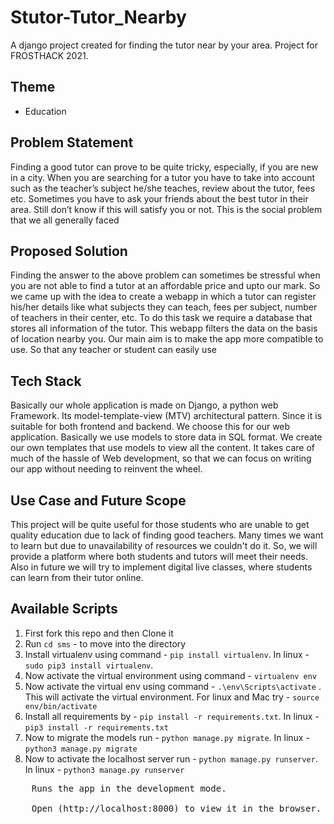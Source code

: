 # Stutor-Tutor_Nearby
A django project created for finding the tutor near by your area. Project for FROSTHACK 2021.

## Theme 
* Education

## Problem Statement
Finding a good tutor can prove to be quite tricky, especially, if you are new in a city. When you are searching for a tutor you have to take into account such as the teacher’s subject he/she teaches, review about the tutor, fees etc. Sometimes you have to ask your friends about the best tutor in their area. Still don’t know if this will satisfy you or not. This is the social problem that we all generally faced 

## Proposed Solution
Finding the answer to the above problem can sometimes be stressful when you are not able to find a tutor at an affordable price and upto our mark. So we came up with the idea to create a webapp in which a tutor can register his/her details like what subjects they can teach, fees per subject, number of teachers in their center, etc. To do this task we require a database that stores all information of the tutor. This webapp filters the data on the basis of location nearby you. Our main aim is to make the app more compatible to use. So that any teacher or student can easily use 

## Tech Stack
Basically our whole application is made on Django, a python web Framework. Its model-template-view (MTV) architectural pattern. Since it is suitable for both frontend and backend. We choose this for our web application. Basically we use models to store data in SQL format. We create our own templates that use models to view all the content. It takes care of much of the hassle of Web development, so that we can focus on writing our app without needing to reinvent the wheel.

## Use Case and Future Scope
This project will be quite useful for those students who are unable to get quality education due to lack of finding good teachers. Many times we want to learn but due to unavailability of resources we couldn't do it. So, we will provide a platform where both students and tutors will meet their needs. 
Also in future we will try to implement digital live classes, where students can learn from their tutor online.


## Available Scripts

1. First fork this repo and then Clone it
2. Run `cd sms` - to move into the directory 
3. Install virtualenv using command - `pip install virtualenv`. In linux - `sudo pip3 install virtualenv`.
3. Now activate the virtual environment using command - `virtualenv env`
4. Now activate the virtual env using command - `.\env\Scripts\activate` . This will activate the virtual environment. For linux and Mac try - `source env/bin/activate`
5. Install all requirements by - `pip install -r requirements.txt`. In linux - `pip3 install -r requirements.txt`
6. Now to migrate the models run - `python manage.py migrate`. In linux - `python3 manage.py migrate`
7. Now to activate the localhost server run - `python manage.py runserver`. In linux - `python3 manage.py runserver`<br />
<pre>
	Runs the app in the development mode.<br />
	Open (http://localhost:8000) to view it in the browser.
</pre>
